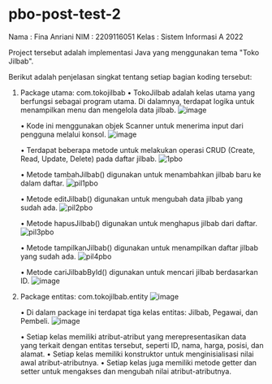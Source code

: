 # pbo-post-test-2
Nama  : Fina Anriani
NIM   : 2209116051
Kelas : Sistem Informasi A 2022

Project tersebut adalah implementasi Java yang menggunakan tema "Toko Jilbab". 

Berikut adalah penjelasan singkat tentang setiap bagian koding tersebut:

1.	Package utama: com.tokojilbab
    •	TokoJilbab adalah kelas utama yang berfungsi sebagai program utama. Di dalamnya, terdapat logika untuk menampilkan menu dan mengelola data jilbab.
  	  ![image](https://github.com/FinaAnriani/pbo-post-test-2/assets/127528115/a79d891a-ea1b-4034-9134-49ed75ff6d9c)

    •	Kode ini menggunakan objek Scanner untuk menerima input dari pengguna melalui konsol.
  	  ![image](https://github.com/FinaAnriani/pbo-post-test-2/assets/127528115/e9d697d9-c927-4ba7-86ab-949dc44a4fca)

    •	Terdapat beberapa metode untuk melakukan operasi CRUD (Create, Read, Update, Delete) pada daftar jilbab.
  	  ![1pbo](https://github.com/FinaAnriani/pbo-post-test-2/assets/127528115/7efbd94a-f0c7-4abb-b9cc-5cf553566204)

    •	Metode tambahJilbab() digunakan untuk menambahkan jilbab baru ke dalam daftar.
  	  ![pil1pbo](https://github.com/FinaAnriani/pbo-post-test-2/assets/127528115/3bb84f3c-08d7-4067-abc3-99002355a043)

    •	Metode editJilbab() digunakan untuk mengubah data jilbab yang sudah ada.
  	  ![pil2pbo](https://github.com/FinaAnriani/pbo-post-test-2/assets/127528115/853d8757-fdde-4d92-a5ed-83ad5a18db02)

    •	Metode hapusJilbab() digunakan untuk menghapus jilbab dari daftar.
  	  ![pil3pbo](https://github.com/FinaAnriani/pbo-post-test-2/assets/127528115/5185814b-15f6-4b1e-9131-2e8665bbea0f)

    •	Metode tampilkanJilbab() digunakan untuk menampilkan daftar jilbab yang sudah ada.
  	  ![pil4pbo](https://github.com/FinaAnriani/pbo-post-test-2/assets/127528115/88bfbd3d-71b3-498a-b32c-544a6fa15bb9)

    •	Metode cariJilbabById() digunakan untuk mencari jilbab berdasarkan ID.
  	  ![image](https://github.com/FinaAnriani/pbo-post-test-2/assets/127528115/684a490a-85af-44f5-aa8e-3c392314a6c3)

  
2.	Package entitas: com.tokojilbab.entity
   ![image](https://github.com/FinaAnriani/pbo-post-test-2/assets/127528115/b49f7ead-d9f0-4815-a8cf-f76190874011)

    •	Di dalam package ini terdapat tiga kelas entitas: Jilbab, Pegawai, dan Pembeli.
  	  ![image](https://github.com/FinaAnriani/pbo-post-test-2/assets/127528115/f3d03c15-7604-49e2-bf88-5d4d2154e757)

    •	Setiap kelas memiliki atribut-atribut yang merepresentasikan data yang terkait dengan entitas tersebut, seperti ID, nama, harga, posisi, dan alamat.
    •	Setiap kelas memiliki konstruktor untuk menginisialisasi nilai awal atribut-atributnya.
    •	Setiap kelas juga memiliki metode getter dan setter untuk mengakses dan mengubah nilai atribut-atributnya.

